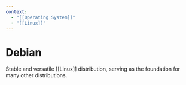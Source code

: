 ```yaml
---
context:
  - "[[Operating System]]"
  - "[[Linux]]"
---
```


# Debian

Stable and versatile [[Linux]] distribution, serving as the foundation for many other distributions.
